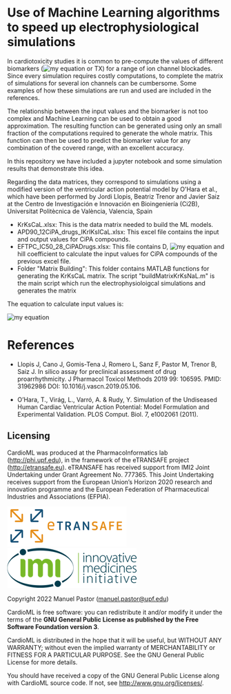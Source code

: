 # Use of Machine Learning algorithms to speed up electrophysiological simulations

In cardiotoxicity studies it is common to pre-compute the values of different biomarkers (![my equation](https://latex.codecogs.com/svg.image?APD_{90}) or TX) for a range of ion channel blockades. Since every simulation requires costly computations, to complete the matrix of simulations for several ion channels can be cumbersome. Some examples of how these simulations are run and used are included in the references.

The relationship between the input values and the biomarker is not too complex and Machine Learning can be used to obtain a good approximation. The resulting function can be generated using only an small fraction of the computations required to generate the whole matrix. This function can then be used to predict the biomarker value for any combination of the covered range, with an excellent accuracy.

In this repository we have included a jupyter notebook and some simulation results that demonstrate this idea. 

Regarding the data matrices, they correspond to simulations using a modified version of the ventricular action potential model by O'Hara et al., which have been performed by Jordi Llopis, Beatriz Trenor and Javier Saiz at the Centro de Investigación e Innovación en Bioingeniería (Ci2B), Universitat Politècnica de València, Valencia, Spain

- KrKsCaL.xlsx: This is the data matrix needed to build the ML models.
- APD90_12CiPA_drugs_IKrIKsICaL.xlsx: This excel file contains the input and output values for CiPA compounds.
- EFTPC_IC50_28_CiPADrugs.xlsx: This file contains D, ![my equation](https://latex.codecogs.com/svg.image?I&space;C_{50}) and hill coefficient to calculate the input values for CiPA compounds of the previous excel file.
- Folder "Matrix Building": This folder contains MATLAB functions for generating the KrKsCaL matrix. The script "buildMatrixKrKsNaL.m" is the main script which run the electrophysioloigcal simulations and generates the matrix

The equation to calculate input values is:

![my equation](https://latex.codecogs.com/svg.image?\text&space;{&space;Input&space;value&space;}=\log&space;_{10}\left(\left[\frac{D}{I&space;C_{50}}\right]^{h}\right))

# References

* Llopis J, Cano J, Gomis-Tena J, Romero L, Sanz F, Pastor M, Trenor B, Saiz J. In silico assay for preclinical assessment of drug proarrhythmicity. J Pharmacol Toxicol Methods 2019 99: 106595. PMID: 31962986 DOI: 10.1016/j.vascn.2019.05.106.

* O’Hara, T., Virág, L., Varró, A. & Rudy, Y. Simulation of the Undiseased Human Cardiac Ventricular Action Potential: Model Formulation and Experimental Validation. PLOS Comput. Biol. 7, e1002061 (2011).

## Licensing

CardioML was produced at the PharmacoInformatics lab (http://phi.upf.edu), in the framework of the eTRANSAFE project (http://etransafe.eu). eTRANSAFE has received support from IMI2 Joint Undertaking under Grant Agreement No. 777365. This Joint Undertaking receives support from the European Union’s Horizon 2020 research and innovation programme and the European Federation of Pharmaceutical Industries and Associations (EFPIA). 

![Alt text](images/eTRANSAFE-logo-git.png?raw=true "eTRANSAFE-logo") ![Alt text](images/imi-logo.png?raw=true "IMI logo")

Copyright 2022 Manuel Pastor (manuel.pastor@upf.edu)

CardioML is free software: you can redistribute it and/or modify it under the terms of the **GNU General Public License as published by the Free Software Foundation version 3**.

CardioML is distributed in the hope that it will be useful, but WITHOUT ANY WARRANTY; without even the implied warranty of
MERCHANTABILITY or FITNESS FOR A PARTICULAR PURPOSE. See the GNU General Public License for more details.

You should have received a copy of the GNU General Public License along with CardioML source code. If not, see <http://www.gnu.org/licenses/>.

